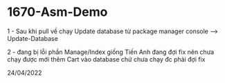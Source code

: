 # 1670-Asm-Demo
1 - Sau khi pull về chạy Update database từ package manager console  -->  Update-Database 
 
2 - đang bị lỗi phần Manage/Index giống Tiến Anh đang đợi fix nên chưa chạy được mới thêm Cart vào database chứ chưa chạy đc phải đợi fix

24/04/2022
